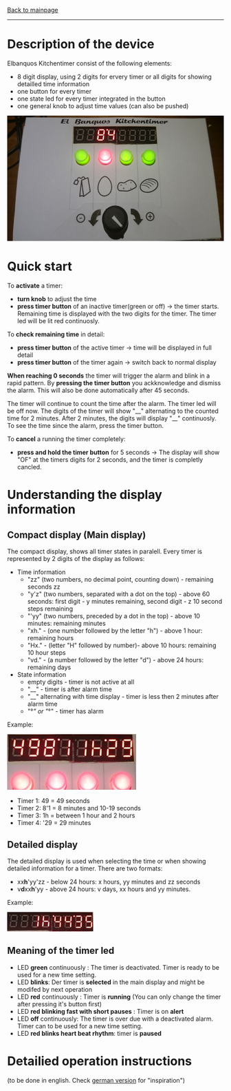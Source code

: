 [Back to mainpage](https://mattywausb.github.io/ElBanquos_kitchentimer)
___
# Description of the device
Elbanquos Kitchentimer consist of the following elements:
* 8 digit display, using 2 digits for ervery timer or all digits for showing detailled time information
* one button for every timer
* one state led for every timer integrated in the button
* one general knob to adjust time values (can also be pushed)

![The timer](build_pictures/08_final_device.jpg)

# Quick start
To **activate** a timer:
* **turn knob** to adjust the time
* **press timer button** of an inactive timer(green or off) ->  the timer starts. Remaining time is displayed with the two digits for the timer. The timer led will be lit red continuosly.

To **check remaining time** in detail:
* **press timer button** of the active timer -> time will be displayed in full detail
* **press timer button** of the timer again -> switch back to normal display

**When reaching 0 seconds** the timer will trigger the alarm and blink in a rapid pattern.
By **pressing the timer button** you ackknowledge and dismiss the alarm. This will also be done automatically after 45 seconds. 

The timer will continue to count the time after the alarm. The timer led will be off now. The digits of the timer will show "\_\_" alternating to the counted time for 2 minutes. After 2 minutes, the digits will display "\_\_" continuosly. To see the time since the alarm, press the timer button.

To **cancel** a running the timer completely: 
* **press and hold the timer button** for 5 seconds -> The display will show "OF" at the timers digits for 2 seconds, and the timer is completly cancled.

# Understanding the display information
## Compact display (Main display)
The compact display, shows all timer states in paralell. Every timer is represented by 2 digits of the display as follows:
* Time information
    * "zz" (two numbers, no decimal point, counting down) - remaining seconds zz  
    * "y'z" (two numbers, separated with a dot on the top) - above 60 seconds: first digit - y minutes remaining, second digit - z 10 second steps remaining
    * "'yy" (two numbers, preceded by a dot in the top) - above 10 minutes: remaining minutes
    * "xh." - (one number followed by the letter "h") - above 1 hour: remaining hours
    * "Hx." - (letter "H" followed by number)- above 10 hours: remaining 10 hour steps
    * "vd." - (a number followed by the letter "d") - above 24 hours: remaining days 
* State information
    * empty digits - timer is not active at all
    * "\_\_" - timer is after alarm time
    * "\_\_" alternating with time display - timer is less then 2 minutes after alarm time
    * "°_" or "_°" - timer has alarm

Example:

![Example](display_examples/t149_t28_1_t31h_t429.jpg)

* Timer 1: 49 = 49 seconds 
* Timer 2: 8'1 = 8 minutes and 10-19 seconds
* Timer 3: 1h = between 1 hour and 2 hours 
* Timer 4: '29 = 29 minutes
 
## Detailed display
The detailed display is used when selecting the time or when showing detailed information for a timer. 
There are two formats:

* xx**h**'yy'zz - below 24 hours: x hours, yy minutes and zz seconds
* v**d**xx**h**'yy - above 24 hours: v days, xx hours and yy minutes.

Example:

![Example](display_examples/detail_h_to_s_1h4435.jpg)


## Meaning of the timer led
* LED **green** continuously : The timer is deactivated. Timer is ready to be used for a new time setting.
* LED **blinks**: Der timer is **selected** in the main display and might be modifed by next operation
* LED **red** continuously : Timer is **running** (You can only change the timer after pressing it's button first)
* LED **red blinking fast with short pauses** : Timer is on **alert**
* LED **off** continuously: The timer is over due with a deactivated alarm. Timer can to be used for a new time setting. 
* LED **red blinks heart beat rhythm**: timer is **paused**

# Detailied operation instructions
(to be done in english. Check [german version](https://mattywausb.github.io/ElBanquos_kitchentimer/docs/manual-de.html) for "inspiration")
